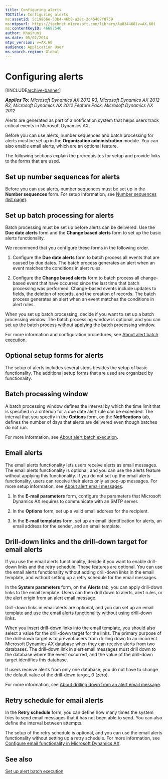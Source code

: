 ```yaml
---
title: Configuring alerts
TOCTitle: Configuring alerts
ms:assetid: 5c19866e-53b4-46b8-a28c-2d45407f8759
ms:mtpsurl: https://technet.microsoft.com/library/Aa834468(v=AX.60)
ms:contentKeyID: 46687546
author: Khairunj
ms.date: 05/02/2014
mtps_version: v=AX.60
audience: Application User
ms.search.region: Global
---
```


# Configuring alerts 


[!INCLUDE[archive-banner](includes/archive-banner.md)]


_**Applies To:** Microsoft Dynamics AX 2012 R3, Microsoft Dynamics AX 2012 R2, Microsoft Dynamics AX 2012 Feature Pack, Microsoft Dynamics AX 2012_

Alerts are generated as part of a notification system that helps users track critical events in Microsoft Dynamics AX.

Before you can use alerts, number sequences and batch processing for alerts must be set up in the **Organization administration** module. You can also enable email alerts, which are an optional feature.

The following sections explain the prerequisites for setup and provide links to the forms that are used.

## Set up number sequences for alerts

Before you can use alerts, number sequences must be set up in the **Number sequences** form. For setup information, see [Number sequences (list page)](https://technet.microsoft.com/library/aa600321\(v=ax.60\)).

## Set up batch processing for alerts

Batch processing must be set up before alerts can be delivered. Use the **Due date alerts** form and the **Change based alerts** form to set up the basic alerts functionality.

We recommend that you configure these forms in the following order.

1.  Configure the **Due date alerts** form to batch process all events that are caused by due dates. The batch process generates an alert when an event matches the conditions in alert rules.

2.  Configure the **Change based alerts** form to batch process all change-based event that have occurred since the last time that batch processing was performed. Change-based events include updates to fields, the deletion of records, and the creation of records. The batch process generates an alert when an event matches the conditions in alert rules.

When you set up batch processing, decide if you want to set up a batch processing window. The batch processing window is optional, and you can set up the batch process without applying the batch processing window.

For more information and configuration procedures, see [About alert batch execution](about-alert-batch-execution.md).

## Optional setup forms for alerts

The setup of alerts includes several steps besides the setup of basic functionality. The additional setup forms that are used are organized by functionality.

## Batch processing window

A batch processing window defines the interval by which the time limit that is specified in a criterion for a due date alert rule can be exceeded. The interval that you specify in the **Options** form, on the **Notifications** tab, defines the number of days that alerts are delivered even though batches do not run.

For more information, see [About alert batch execution](about-alert-batch-execution.md).

## Email alerts

The email alerts functionality lets users receive alerts as email messages. The email alerts functionality is optional, and you can use the alerts feature without applying this functionality. If you do not set up the email alerts functionality, users can receive their alerts only as pop-up messages. For more setup information, see [About alert email messages](about-alert-email-messages.md).

1.  In the **E-mail parameters** form, configure the parameters that Microsoft Dynamics AX requires to communicate with an SMTP server.

2.  In the **Options** form, set up a valid email address for the recipient.

3.  In the **E-mail templates** form, set up an email identification for alerts, an email address for the sender, and an email template.

## Drill-down links and the drill-down target for email alerts

If you use the email alerts functionality, decide if you want to enable drill-down links and the retry schedule. These features are optional. You can use the email alerts functionality without adding drill-down links in the email template, and without setting up a retry schedule for the email messages.

In the **System parameters** form, on the **Alerts** tab, you can apply drill-down links to the email template. Users can then drill down to alerts, alert rules, or the alert origin from an alert email message.

Drill-down links in email alerts are optional, and you can set up an email template and use the email alerts functionality without using drill-down links.

When you insert drill-down links into the email template, you should also select a value for the drill-down target for the links. The primary purpose of the drill-down target is to prevent users from drilling down to an incorrect Microsoft Dynamics AX database when they can receive alerts from two databases. The drill-down link in alert email messages must drill down to the database where the event occurred, and the value of the drill-down target identifies this database.

If users receive alerts from only one database, you do not have to change the default value of the drill-down target, 0 (zero).

For more information, see [About drilling down from an alert email message](about-drilling-down-from-an-alert-email-message.md).

## Retry schedule for email alerts

In the **Retry schedule** form, you can define how many times the system tries to send email messages that it has not been able to send. You can also define the interval between attempts.

The setup of the retry schedule is optional, and you can use the email alerts functionality without setting up a retry schedule. For more information, see [Configure email functionality in Microsoft Dynamics AX](configure-email-functionality-in-microsoft-dynamics-ax.md).

## See also

[Set up alert batch execution](set-up-alert-batch-execution.md)

  


